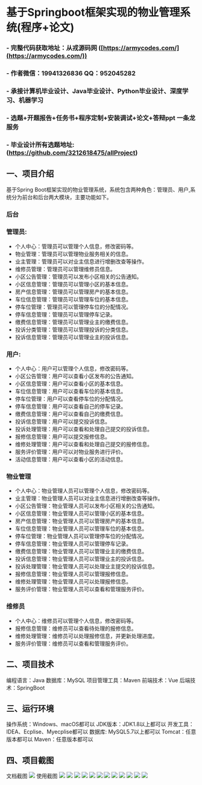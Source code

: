 基于Springboot框架实现的物业管理系统(程序+论文)
=
### - 完整代码获取地址：从戎源码网 ([https://armycodes.com/](https://armycodes.com/))
### - 作者微信：19941326836  QQ：952045282 
### - 承接计算机毕业设计、Java毕业设计、Python毕业设计、深度学习、机器学习
### - 选题+开题报告+任务书+程序定制+安装调试+论文+答辩ppt 一条龙服务
### - 毕业设计所有选题地址:(https://github.com/3212618475/allProject)


一、项目介绍
---
基于Spring Boot框架实现的物业管理系统，系统包含两种角色：管理员、用户,系统分为前台和后台两大模块，主要功能如下。

### 后台
### 管理员:
- 个人中心：管理员可以管理个人信息，修改密码等。
- 物业管理：管理员可以管理物业服务相关的信息。
- 业主管理：管理员可以对业主信息进行增删改查等操作。
- 维修员管理：管理员可以管理维修员信息。
- 小区公告管理：管理员可以发布小区相关的公告通知。
- 小区信息管理：管理员可以管理小区的基本信息。
- 房产信息管理：管理员可以管理房产的基本信息。
- 车位信息管理：管理员可以管理车位的基本信息。
- 停车位管理：管理员可以管理停车位的分配情况。
- 停车信息管理：管理员可以管理停车记录。
- 缴费信息管理：管理员可以管理业主的缴费信息。
- 投诉分类管理：管理员可以管理投诉的分类信息。
- 投诉信息管理：管理员可以管理业主的投诉信息。
  
### 用户:
- 个人中心：用户可以管理个人信息，修改密码等。
- 小区公告管理：用户可以查看小区发布的公告通知。
- 小区信息管理：用户可以查看小区的基本信息。
- 车位信息管理：用户可以查看车位的基本信息。
- 停车位管理：用户可以查看停车位的分配情况。
- 停车信息管理：用户可以查看自己的停车记录。
- 缴费信息管理：用户可以查看自己的缴费信息。
- 投诉信息管理：用户可以提交投诉信息。
- 投诉处理管理：用户可以查看和处理自己提交的投诉信息。
- 报修信息管理：用户可以提交报修信息。
- 维修处理管理：用户可以查看和处理自己提交的报修信息。
- 服务评价管理：用户可以对物业服务进行评价。
- 活动信息管理：用户可以查看小区的活动信息。

### 物业管理
- 个人中心：物业管理人员可以管理个人信息，修改密码等。
- 业主管理：物业管理人员可以对业主信息进行增删改查等操作。
- 小区公告管理：物业管理人员可以发布小区相关的公告通知。
- 小区信息管理：物业管理人员可以管理小区的基本信息。
- 房产信息管理：物业管理人员可以管理房产的基本信息。
- 车位信息管理：物业管理人员可以管理车位的基本信息。
- 停车位管理：物业管理人员可以管理停车位的分配情况。
- 停车信息管理：物业管理人员可以管理停车记录。
- 缴费信息管理：物业管理人员可以管理业主的缴费信息。
- 投诉信息管理：物业管理人员可以管理业主的投诉信息。
- 投诉处理管理：物业管理人员可以处理业主提交的投诉信息。
- 报修信息管理：物业管理人员可以管理报修信息。
- 维修处理管理：物业管理人员可以处理报修信息。
- 服务评价管理：物业管理人员可以查看和管理服务评价。

### 维修员
- 个人中心：维修员可以管理个人信息，修改密码等。
- 报修信息管理：维修员可以查看待处理的报修信息。
- 维修处理管理：维修员可以处理报修信息，并更新处理进度。
- 服务评价管理：维修员可以查看和管理服务评价。

二、项目技术
---
编程语言：Java
数据库：MySQL
项目管理工具：Maven
前端技术：Vue
后端技术：SpringBoot

三、运行环境
---
操作系统：Windows、macOS都可以
JDK版本：JDK1.8以上都可以
开发工具：IDEA、Ecplise、Myecplise都可以
数据库: MySQL5.7以上都可以
Tomcat：任意版本都可以
Maven：任意版本都可以

四、项目截图
---
文档截图
![](limage/1.png)
使用截图
![](image/1.png)
![](image/2.png)
![](image/3.png)
![](image/4.png)
![](image/5.png)
![](image/6.png)
![](image/7.png)
![](image/8.png)
![](image/9.png)
![](image/10.png)
![](image/11.png)
![](image/12.png)
